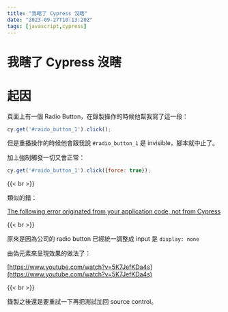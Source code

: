 ```yaml
---
title: "我瞎了 Cypress 沒瞎"
date: "2023-09-27T10:13:20Z"
tags: [javascript,cypress]
---
```


# 我瞎了 Cypress 沒瞎

# 起因

頁面上有一個 Radio Button，在錄製操作的時候他幫我寫了這一段：

```JavaScript
cy.get('#raido_button_1').click();
```

但是重播操作的時候他會跟我說 `#radio_button_1` 是 invisible，腳本就中止了。

加上強制觸發一切又會正常：

```JavaScript
cy.get('#raido_button_1').click({force: true});
```

{{< br >}}

類似的錯：

[The following error originated from your application code, not from Cypress](https://stackoverflow.com/questions/62980435/the-following-error-originated-from-your-application-code-not-from-cypress)

{{< br >}}

原來是因為公司的 radio button 已經統一調整成 input 是 `display: none`

由偽元素來呈現效果的做法了：

[https://www.youtube.com/watch?v=5K7JefKDa4s](https://www.youtube.com/watch?v=5K7JefKDa4s)

{{< br >}}

錄製之後還是要重試一下再把測試加回 source control。